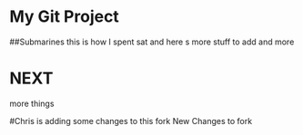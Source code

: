 # My Git Project
##Submarines
this is how I spent sat
and here s more stuff to add
and more

# NEXT
more things

#Chris is adding some changes to this fork
New Changes to fork
